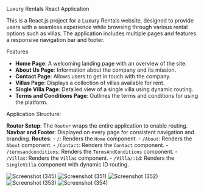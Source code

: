 Luxury Rentals React Application

  This is a React.js project for a Luxury Rentals website, designed to provide users with a seamless experience while browsing through various rental options such as villas. The application includes multiple     pages and features a responsive navigation bar and footer.

Features

  - **Home Page**: A welcoming landing page with an overview of the site.
  - **About Us Page**: Information about the company and its mission.
  - **Contact Page**: Allows users to get in touch with the company.
  - **Villas Page**: Displays a collection of villas available for rent.
  - **Single Villa Page**: Detailed view of a single villa using dynamic routing.
  - **Terms and Conditions Page**: Outlines the terms and conditions for using the platform.

Application Structure:

   **Router Setup**: The `Router` wraps the entire application to enable routing.
   **Navbar and Footer**: Displayed on every page for consistent navigation and branding.
   **Routes**: 
     - `/`: Renders the `Home` component.
     - `/About`: Renders the `About` component.
     - `/Contact`: Renders the `Contact` component.
     - `/termsandconditions`: Renders the `TermsAndConditions` component.
     - `/Villas`: Renders the `Villas` component.
     - `/Villa/:id`: Renders the `SingleVilla` component with dynamic ID routing.


![Screenshot (345)](https://github.com/user-attachments/assets/d15e4a62-0129-4fdb-99d5-ad4d42ea1940)
![Screenshot (351)](https://github.com/user-attachments/assets/2707ec46-ffc2-45db-8dba-6c97a652da45)
![Screenshot (352)](https://github.com/user-attachments/assets/2c1c7ac9-0aa4-4813-92cc-ad8a307d3657)
![Screenshot (353)](https://github.com/user-attachments/assets/80056e22-b110-469c-a7bc-b1be33c554b8)
![Screenshot (354)](https://github.com/user-attachments/assets/afb075f0-983d-48e3-b246-939f14db2031)
